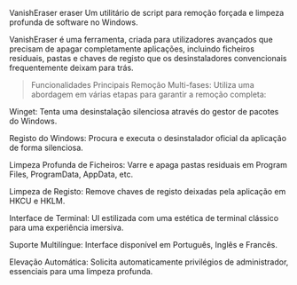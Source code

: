 VanishEraser eraser
Um utilitário de script para remoção forçada e limpeza profunda de software no Windows.

VanishEraser é uma ferramenta, criada para utilizadores avançados que precisam de apagar completamente aplicações, incluindo ficheiros residuais, pastas e chaves de registo que os desinstaladores convencionais frequentemente deixam para trás.

> Funcionalidades Principais
Remoção Multi-fases: Utiliza uma abordagem em várias etapas para garantir a remoção completa:

Winget: Tenta uma desinstalação silenciosa através do gestor de pacotes do Windows.

Registo do Windows: Procura e executa o desinstalador oficial da aplicação de forma silenciosa.

Limpeza Profunda de Ficheiros: Varre e apaga pastas residuais em Program Files, ProgramData, AppData, etc.

Limpeza de Registo: Remove chaves de registo deixadas pela aplicação em HKCU e HKLM.

Interface de Terminal: UI estilizada com uma estética de terminal clássico para uma experiência imersiva.

Suporte Multilíngue: Interface disponível em Português, Inglês e Francês.

Elevação Automática: Solicita automaticamente privilégios de administrador, essenciais para uma limpeza profunda.

